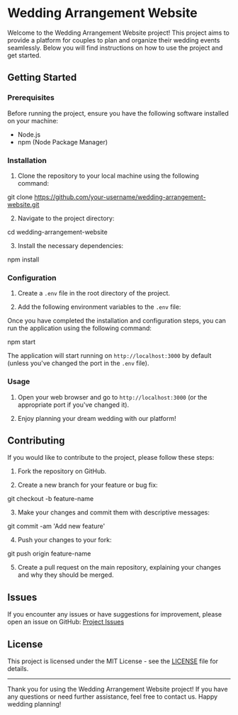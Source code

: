 # Wedding Arrangement Website

Welcome to the Wedding Arrangement Website project! This project aims to provide a platform for couples to plan and organize their wedding events seamlessly. Below you will find instructions on how to use the project and get started.

## Getting Started

### Prerequisites

Before running the project, ensure you have the following software installed on your machine:

- Node.js
- npm (Node Package Manager)

### Installation

1. Clone the repository to your local machine using the following command:

git clone https://github.com/your-username/wedding-arrangement-website.git

2. Navigate to the project directory:

cd wedding-arrangement-website

3. Install the necessary dependencies:

npm install


### Configuration

1. Create a `.env` file in the root directory of the project.

2. Add the following environment variables to the `.env` file:

Once you have completed the installation and configuration steps, you can run the application using the following command:

npm start

The application will start running on `http://localhost:3000` by default (unless you've changed the port in the `.env` file).

### Usage

1. Open your web browser and go to `http://localhost:3000` (or the appropriate port if you've changed it).


4. Enjoy planning your dream wedding with our platform!

## Contributing

If you would like to contribute to the project, please follow these steps:

1. Fork the repository on GitHub.

2. Create a new branch for your feature or bug fix:

git checkout -b feature-name

3. Make your changes and commit them with descriptive messages:

git commit -am 'Add new feature'

4. Push your changes to your fork:

git push origin feature-name

5. Create a pull request on the main repository, explaining your changes and why they should be merged.

## Issues

If you encounter any issues or have suggestions for improvement, please open an issue on GitHub: [Project Issues](https://github.com/your-username/wedding-arrangement-website/issues)

## License

This project is licensed under the MIT License - see the [LICENSE](LICENSE) file for details.

---

Thank you for using the Wedding Arrangement Website project! If you have any questions or need further assistance, feel free to contact us. Happy wedding planning!
